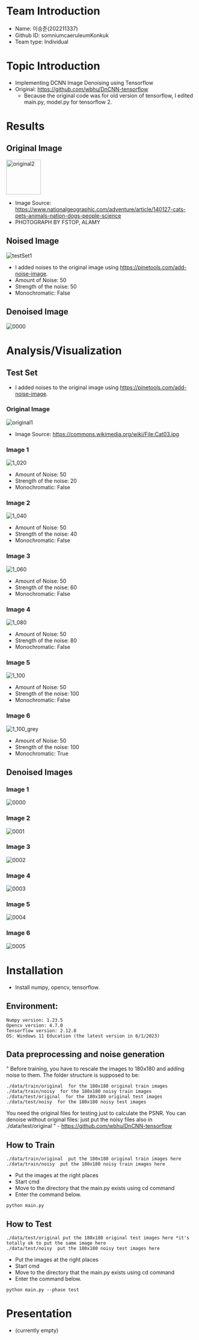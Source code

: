 # Team Introduction
- Name: 이승준(202211337) 
- Github ID: somniumcaeruleumKonkuk 
- Team type: Individual

# Topic Introduction
- Implementing DCNN Image Denoising using Tensorflow
- Original: https://github.com/wbhu/DnCNN-tensorflow
    - Because the original code was for old version of tensorflow, I edited main.py, model.py for tensorflow 2.

# Results
## Original Image
<img width="92" alt="original2" src="https://github.com/somniumcaeruleumKonkuk/opensw23-LSJ/assets/127181476/157664a0-728d-4918-bde9-4a72437d7ba5">

- Image Source: https://www.nationalgeographic.com/adventure/article/140127-cats-pets-animals-nation-dogs-people-science
- PHOTOGRAPH BY FSTOP, ALAMY

## Noised Image
![testSet1](https://github.com/somniumcaeruleumKonkuk/opensw23-LSJ/assets/127181476/b7fff828-8f33-4a83-b563-3c7d632710c6)

- I added noises to the original image using https://pinetools.com/add-noise-image.
- Amount of Noise: 50
- Strength of the noise: 50
- Monochromatic: False

## Denoised Image
![0000](https://github.com/somniumcaeruleumKonkuk/opensw23-LSJ/assets/127181476/4a2684a7-23ae-40ac-a080-33b39c020b32)


# Analysis/Visualization
## Test Set
- I added noises to the original image using https://pinetools.com/add-noise-image.

### Original Image
![original1](https://github.com/somniumcaeruleumKonkuk/opensw23-LSJ/assets/127181476/3100bc8c-3135-447d-aa15-61cd55160e59)
- Image Source: https://commons.wikimedia.org/wiki/File:Cat03.jpg

### Image 1
![1_020](https://github.com/somniumcaeruleumKonkuk/opensw23-LSJ/assets/127181476/f645db63-501f-4221-b0b8-6d5cceb61671)
- Amount of Noise: 50
- Strength of the noise: 20
- Monochromatic: False

### Image 2
![1_040](https://github.com/somniumcaeruleumKonkuk/opensw23-LSJ/assets/127181476/71f9c002-0394-40fb-882b-0a4f2ccbc023)
- Amount of Noise: 50
- Strength of the noise: 40
- Monochromatic: False

### Image 3
![1_060](https://github.com/somniumcaeruleumKonkuk/opensw23-LSJ/assets/127181476/18245c41-57b5-493a-8844-2bf618815b51)
- Amount of Noise: 50
- Strength of the noise: 60
- Monochromatic: False

### Image 4
![1_080](https://github.com/somniumcaeruleumKonkuk/opensw23-LSJ/assets/127181476/5d604778-c3d0-40e2-9e69-dccedf744db1)
- Amount of Noise: 50
- Strength of the noise: 80
- Monochromatic: False

### Image 5
![1_100](https://github.com/somniumcaeruleumKonkuk/opensw23-LSJ/assets/127181476/a56c7e90-fb09-46ba-9e0a-7e8092425197)
- Amount of Noise: 50
- Strength of the noise: 100
- Monochromatic: False

### Image 6
![1_100_grey](https://github.com/somniumcaeruleumKonkuk/opensw23-LSJ/assets/127181476/54412271-e5e4-4476-96e5-6a07433f6af0)
- Amount of Noise: 50
- Strength of the noise: 100
- Monochromatic: True

## Denoised Images

### Image 1
![0000](https://github.com/somniumcaeruleumKonkuk/opensw23-LSJ/assets/127181476/97adde7e-ae6c-4a3a-9684-ac7543b78802)

### Image 2
![0001](https://github.com/somniumcaeruleumKonkuk/opensw23-LSJ/assets/127181476/16cd86a2-b3f1-4547-8b8c-7d866a64a637)

### Image 3
![0002](https://github.com/somniumcaeruleumKonkuk/opensw23-LSJ/assets/127181476/81b554d6-6bbc-4b3b-bebc-b3015559246b)

### Image 4
![0003](https://github.com/somniumcaeruleumKonkuk/opensw23-LSJ/assets/127181476/54cf5115-518a-4677-a15e-58bf71e4cc6d)

### Image 5
![0004](https://github.com/somniumcaeruleumKonkuk/opensw23-LSJ/assets/127181476/f08ac3db-71e5-41fd-ae97-d25058c3f738)

### Image 6
![0005](https://github.com/somniumcaeruleumKonkuk/opensw23-LSJ/assets/127181476/7deb86e1-e670-414c-9acf-ef27ff85b322)


# Installation
- Install numpy, opencv, tensorflow.

## Environment: 
    Numpy version: 1.23.5
    Opencv version: 4.7.0
    Tensorflow version: 2.12.0
    OS: Windows 11 Education (the latest version in 6/1/2023)
    
## Data preprocessing and noise generation
"
Before training, you have to rescale the images to 180x180 and adding noise to them.
The folder structure is supposed to be:
```
./data/train/original  for the 180x180 original train images
./data/train/noisy  for the 180x180 noisy train images
./data/test/original  for the 180x180 original test images
./data/test/noisy  for the 180x180 noisy test images
```
You need the original files for testing just to calculate the PSNR.
You can denoise without original files: just put the noisy files also in ./data/test/original
" - https://github.com/wbhu/DnCNN-tensorflow

## How to Train
```
./data/train/original  put the 180x180 original train images here
./data/train/noisy  put the 180x180 noisy train images here
```

- Put the images at the right places
- Start cmd
- Move to the directory that the main.py exists using cd command
- Enter the command below.
```
python main.py
```

## How to Test
```
./data/test/original put the 180x180 original test images here *it's totally ok to put the same image here
./data/test/noisy  put the 180x180 noisy test images here 
```

- Put the images at the right places
- Start cmd
- Move to the directory that the main.py exists using cd command
- Enter the command below.
```
python main.py --phase test
```

# Presentation
- (currently empty)
